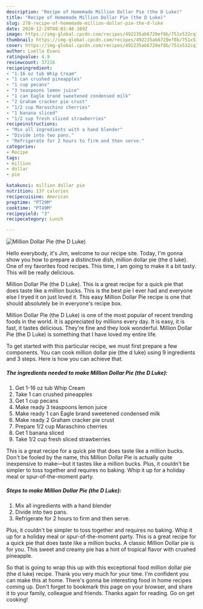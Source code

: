 ```yaml
---
description: "Recipe of Homemade Million Dollar Pie (the D Luke)"
title: "Recipe of Homemade Million Dollar Pie (the D Luke)"
slug: 278-recipe-of-homemade-million-dollar-pie-the-d-luke
date: 2020-12-29T08:03:48.109Z
image: https://img-global.cpcdn.com/recipes/492235ab6720ef8b/751x532cq70/million-dollar-pie-the-d-luke-recipe-main-photo.jpg
thumbnail: https://img-global.cpcdn.com/recipes/492235ab6720ef8b/751x532cq70/million-dollar-pie-the-d-luke-recipe-main-photo.jpg
cover: https://img-global.cpcdn.com/recipes/492235ab6720ef8b/751x532cq70/million-dollar-pie-the-d-luke-recipe-main-photo.jpg
author: Luella Evans
ratingvalue: 4.9
reviewcount: 37216
recipeingredient:
- "1-16 oz tub Whip Cream"
- "1 can crushed pineapples"
- "1 cup pecans"
- "3 teaspoons lemon juice"
- "1 can Eagle brand sweetened condensed milk"
- "2 Graham cracker pie crust"
- "1/2 cup Maraschino cherries"
- "1 banana sliced"
- "1/2 cup fresh sliced strawberries"
recipeinstructions:
- "Mix all ingredients with a hand blender"
- "Divide into two pans."
- "Refrigerate for 2 hours to firm and then serve."
categories:
- Recipe
tags:
- million
- dollar
- pie

katakunci: million dollar pie 
nutrition: 137 calories
recipecuisine: American
preptime: "PT29M"
cooktime: "PT49M"
recipeyield: "3"
recipecategory: Lunch

---
```



![Million Dollar Pie (the D Luke)](https://img-global.cpcdn.com/recipes/492235ab6720ef8b/751x532cq70/million-dollar-pie-the-d-luke-recipe-main-photo.jpg)

Hello everybody, it's Jim, welcome to our recipe site. Today, I'm gonna show you how to prepare a distinctive dish, million dollar pie (the d luke). One of my favorites food recipes. This time, I am going to make it a bit tasty. This will be really delicious.

Million Dollar Pie (the D Luke). This is a great recipe for a quick pie that does taste like a million bucks. This is the best pie I ever had and everyone else I tryed it on just loved it. This easy Million Dollar Pie recipe is one that should absolutely be in everyone&#39;s recipe box.

Million Dollar Pie (the D Luke) is one of the most popular of recent trending foods in the world. It is appreciated by millions every day. It is easy, it is fast, it tastes delicious. They're fine and they look wonderful. Million Dollar Pie (the D Luke) is something that I have loved my entire life.


To get started with this particular recipe, we must first prepare a few components. You can cook million dollar pie (the d luke) using 9 ingredients and 3 steps. Here is how you can achieve that.

<!--inarticleads1-->

##### The ingredients needed to make Million Dollar Pie (the D Luke):

1. Get 1-16 oz tub Whip Cream
1. Take 1 can crushed pineapples
1. Get 1 cup pecans
1. Make ready 3 teaspoons lemon juice
1. Make ready 1 can Eagle brand sweetened condensed milk
1. Make ready 2 Graham cracker pie crust
1. Prepare 1/2 cup Maraschino cherries
1. Get 1 banana sliced
1. Take 1/2 cup fresh sliced strawberries


This is a great recipe for a quick pie that does taste like a million bucks. Don&#39;t be fooled by the name, this Million Dollar Pie is actually quite inexpensive to make—but it tastes like a million bucks. Plus, it couldn&#39;t be simpler to toss together and requires no baking. Whip it up for a holiday meal or spur-of-the-moment party. 

<!--inarticleads2-->

##### Steps to make Million Dollar Pie (the D Luke):

1. Mix all ingredients with a hand blender
1. Divide into two pans.
1. Refrigerate for 2 hours to firm and then serve.


Plus, it couldn&#39;t be simpler to toss together and requires no baking. Whip it up for a holiday meal or spur-of-the-moment party. This is a great recipe for a quick pie that does taste like a million bucks. A classic Million Dollar pie is for you. This sweet and creamy pie has a hint of tropical flavor with crushed pineapple. 

So that is going to wrap this up with this exceptional food million dollar pie (the d luke) recipe. Thank you very much for your time. I'm confident you can make this at home. There's gonna be interesting food in home recipes coming up. Don't forget to bookmark this page on your browser, and share it to your family, colleague and friends. Thanks again for reading. Go on get cooking!
